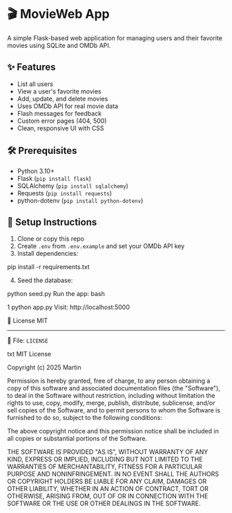 # 🎬 MovieWeb App

A simple Flask-based web application for managing users and their favorite movies using SQLite and OMDb API.

## ✨ Features

- List all users
- View a user's favorite movies
- Add, update, and delete movies
- Uses OMDb API for real movie data
- Flash messages for feedback
- Custom error pages (404, 500)
- Clean, responsive UI with CSS

## 🛠 Prerequisites

- Python 3.10+
- Flask (`pip install flask`)
- SQLAlchemy (`pip install sqlalchemy`)
- Requests (`pip install requests`)
- python-dotenv (`pip install python-dotenv`)

## 🚀 Setup Instructions

1. Clone or copy this repo
2. Create `.env` from `.env.example` and set your OMDb API key
3. Install dependencies:

pip install -r requirements.txt

4. Seed the database:


python seed.py
Run the app:
bash


1
python app.py
Visit: http://localhost:5000

📝 License
MIT

---

📄 File: `LICENSE`

txt
MIT License

Copyright (c) 2025 Martin

Permission is hereby granted, free of charge, to any person obtaining a copy
of this software and associated documentation files (the "Software"), to deal
in the Software without restriction, including without limitation the rights
to use, copy, modify, merge, publish, distribute, sublicense, and/or sell
copies of the Software, and to permit persons to whom the Software is
furnished to do so, subject to the following conditions:

The above copyright notice and this permission notice shall be included in all
copies or substantial portions of the Software.

THE SOFTWARE IS PROVIDED "AS IS", WITHOUT WARRANTY OF ANY KIND, EXPRESS OR
IMPLIED, INCLUDING BUT NOT LIMITED TO THE WARRANTIES OF MERCHANTABILITY,
FITNESS FOR A PARTICULAR PURPOSE AND NONINFRINGEMENT. IN NO EVENT SHALL THE
AUTHORS OR COPYRIGHT HOLDERS BE LIABLE FOR ANY CLAIM, DAMAGES OR OTHER
LIABILITY, WHETHER IN AN ACTION OF CONTRACT, TORT OR OTHERWISE, ARISING FROM,
OUT OF OR IN CONNECTION WITH THE SOFTWARE OR THE USE OR OTHER DEALINGS IN THE
SOFTWARE.
